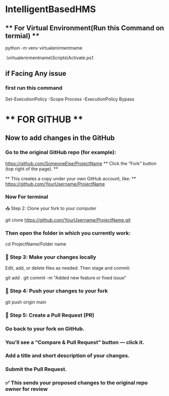 # IntelligentBasedHMS  
 
## ** For Virtual Environment(Run this Command on termial) **

python -m venv virtualenirmentname

.\virtualenirmentname\Scripts\Activate.ps1

## if Facing Any issue
### first run this command 

Set-ExecutionPolicy -Scope Process -ExecutionPolicy Bypass

# ** FOR GITHUB **

## Now to add changes in the GitHub
### Go to the original GitHub repo (for example):
https://github.com/SomeoneElse/ProjectName
** Click the “Fork” button (top right of the page). **

** This creates a copy under your own GitHub account, like: **
https://github.com/YourUsername/ProjectName

### Now For terminal
📥 Step 2: Clone your fork to your computer

git clone https://github.com/YourUsername/ProjectName.git

### Then open the folder in which you currently work:

cd ProjectName/Folder name

### 🧾 Step 3: Make your changes locally

Edit, add, or delete files as needed.
Then stage and commit:

git add .
git commit -m "Added new feature or fixed issue"

### 🚀 Step 4: Push your changes to your fork

git push origin main

### 🔁 Step 5: Create a Pull Request (PR)

### Go back to your fork on GitHub.

### You’ll see a “Compare & Pull Request” button — click it.

### Add a title and short description of your changes.

### Submit the Pull Request.

### ✅ This sends your proposed changes to the original repo owner for review